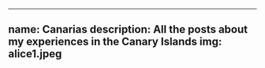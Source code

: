 ---
name: Canarias
description: All the posts about my experiences in the Canary Islands
img: alice1.jpeg
----
